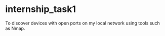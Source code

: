 # internship_task1
To discover devices with open ports on my local network using tools such as Nmap. 
